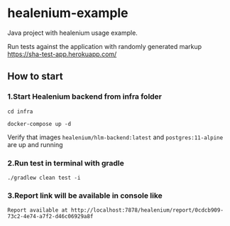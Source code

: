 # healenium-example
Java project with healenium usage example.

Run tests against the application with randomly generated markup https://sha-test-app.herokuapp.com/

## How to start
### 1.Start Healenium backend from infra folder

```cd infra```

```docker-compose up -d```

Verify that images ```healenium/hlm-backend:latest``` and ```postgres:11-alpine``` are up and running


### 2.Run test in terminal with gradle

```./gradlew clean test -i```

### 3.Report link will be available in console like
```
Report available at http://localhost:7878/healenium/report/0cdcb909-73c2-4e74-a7f2-d46c06929a8f
```
